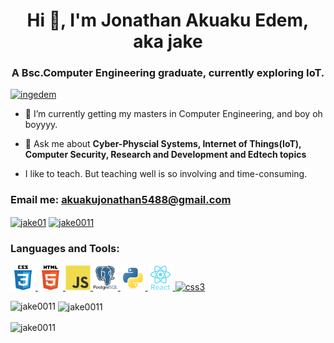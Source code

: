 <h1 align="center">Hi 👋, I'm Jonathan Akuaku Edem, aka jake</h1>
<h3 align="center">A Bsc.Computer Engineering graduate, currently exploring IoT.</h3>

<p align="left"> <a href="https://x.com/Ing_Edem" target="blank"><img src="https://img.shields.io/twitter/follow/ingedem?logo=twitter&style=for-the-badge" alt="ingedem" /></a> </p>

- 🌱 I’m currently getting my masters in Computer Engineering, and boy oh boyyyy. <!-- and co-managing a [startup company](wwww.televerseinc.net)** -->

- 💬 Ask me about **Cyber-Physcial Systems, Internet of Things(IoT), Computer Security, Research and Development and Edtech topics**

- I like to teach. But teaching well is so involving and time-consuming.

<!--  - 🎈 Fun Fact about me: I like to work remote and flexibly badly that i will reject a high paying onsite job for a medium paying remote one because i like to use my time my way.-->

<h3 align="left">Email me: <a href="mailto:akuakujonathan5488@gmail.com" target="blank"/>akuakujonathan5488@gmail.com </h3>
<p align="left">
<a href="https://x.com/Ing_Edem/" target="blank"><img align="center" src="https://raw.githubusercontent.com/rahuldkjain/github-profile-readme-generator/master/src/images/icons/Social/twitter.svg" alt="jake01" height="40" width="40" /></a>
<a href="https://www.linkedin.com/in/jonathan-akuaku-edem/" target="blank"><img align="center" src="https://raw.githubusercontent.com/rahuldkjain/github-profile-readme-generator/master/src/images/icons/Social/linked-in-alt.svg" alt="jake0011" height="30" width="40" /></a>
</p>

<h3 align="left">Languages and Tools:</h3>
<p align="left"> <a href="https://reactjs.com/" target="_blank" rel="noreferrer"><img src="https://raw.githubusercontent.com/devicons/devicon/master/icons/css3/css3-original-wordmark.svg" alt="css3" width="40" height="40"/> </a> <a href="https://www.w3.org/html/" target="_blank" rel="noreferrer"> <img src="https://raw.githubusercontent.com/devicons/devicon/master/icons/html5/html5-original-wordmark.svg" alt="html5" width="40" height="40"/> </a> <a href="https://developer.mozilla.org/en-US/docs/Web/JavaScript" target="_blank" rel="noreferrer"> <img src="https://raw.githubusercontent.com/devicons/devicon/master/icons/javascript/javascript-original.svg" alt="javascript" width="40" height="40"/> </a> <a href="https://www.postgresql.org" target="_blank" rel="noreferrer"> <img src="https://raw.githubusercontent.com/devicons/devicon/master/icons/postgresql/postgresql-original-wordmark.svg" alt="postgresql" width="40" height="40"/> </a> <a href="https://www.python.org" target="_blank" rel="noreferrer"> <img src="https://raw.githubusercontent.com/devicons/devicon/master/icons/python/python-original.svg" alt="python" width="40" height="40"/> </a> <a href="https://reactjs.org/" target="_blank" rel="noreferrer"> <img src="https://raw.githubusercontent.com/devicons/devicon/master/icons/react/react-original-wordmark.svg" alt="git" width="40" height="40"/>  <a href="https://git.com/" target="_blank" rel="noreferrer"><img src="https://raw.githubusercontent.com/jmnote/z-icons/master/svg/git.svg" alt="css3" width="40" height="40"/> </a> <a href="https://www.w3.org/html/" target="_blank" rel="noreferrer"></a> </p>

<p><img align="left" src="https://github-readme-stats.vercel.app/api/top-langs?username=jake0011&show_icons=true&locale=en&layout=compact" alt="jake0011" /></p>

<p>&nbsp;<img align="center" src="https://github-readme-stats.vercel.app/api?username=jake0011&show_icons=true&locale=en" alt="jake0011" /></p>

<p><img align="center" src="https://github-readme-streak-stats.herokuapp.com/?user=jake0011&" alt="jake0011" /></p>
